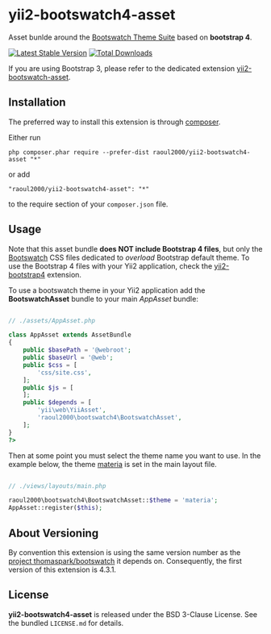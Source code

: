 # yii2-bootswatch4-asset

Asset bunlde around the [Bootswatch Theme Suite](http://bootswatch.com/) based on **bootstrap 4**.

[![Latest Stable Version](https://poser.pugx.org/raoul2000/yii2-bootswatch4-asset/v/stable.svg)](https://packagist.org/packages/raoul2000/yii2-bootswatch4-asset) [![Total Downloads](https://poser.pugx.org/raoul2000/yii2-bootswatch4-asset/downloads.svg)](https://packagist.org/packages/raoul2000/yii2-bootswatch4-asset) 

If you are using Bootstrap 3, please refer to the dedicated extension [yii2-bootswatch-asset](https://github.com/raoul2000/yii2-bootswatch-asset).


## Installation

The preferred way to install this extension is through [composer](http://getcomposer.org/download/).

Either run

```
php composer.phar require --prefer-dist raoul2000/yii2-bootswatch4-asset "*"
```

or add

```
"raoul2000/yii2-bootswatch4-asset": "*"
```

to the require section of your `composer.json` file.


## Usage

Note that this asset bundle  **does NOT include Bootstrap 4 files**, but only the [Bootswatch](http://bootswatch.com/) CSS files dedicated to *overload* Bootstrap default theme. To use the Bootstrap 4 files with your Yii2 application, check the [yii2-bootstrap4](https://github.com/yiisoft/yii2-bootstrap4) extension.

To use a bootswatch theme in your Yii2 application add the **BootswatchAsset** bundle to your main *AppAsset* bundle:

```php

// ./assets/AppAsset.php

class AppAsset extends AssetBundle
{
    public $basePath = '@webroot';
    public $baseUrl = '@web';
    public $css = [
        'css/site.css',
    ];
    public $js = [
    ];
    public $depends = [
        'yii\web\YiiAsset',
    	'raoul2000\bootswatch4\BootswatchAsset',
    ];
}
?>
```

Then at some point you must select the theme name you want to use. In the example below, the theme [materia](https://bootswatch.com/materia/) is set in the main layout file.

```php

// ./views/layouts/main.php

raoul2000\bootswatch4\BootswatchAsset::$theme = 'materia';
AppAsset::register($this);

```

## About Versioning

By convention this extension is using the same version number as the [project thomaspark/bootswatch](https://github.com/thomaspark/bootswatch) it depends on. Consequently, the first version of this extension is 4.3.1.

## License

**yii2-bootswatch4-asset** is released under the BSD 3-Clause License. See the bundled `LICENSE.md` for details.
